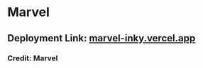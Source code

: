 # Marvel
## Deployment Link: <a href="https://marvel-inky.vercel.app">marvel-inky.vercel.app</a>
### Credit: Marvel
